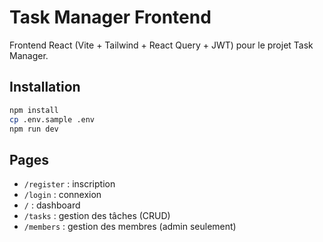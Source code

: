 # Task Manager Frontend

Frontend React (Vite + Tailwind + React Query + JWT) pour le projet Task Manager.

## Installation
```bash
npm install
cp .env.sample .env
npm run dev
```

## Pages
- `/register` : inscription
- `/login` : connexion
- `/` : dashboard
- `/tasks` : gestion des tâches (CRUD)
- `/members` : gestion des membres (admin seulement)
